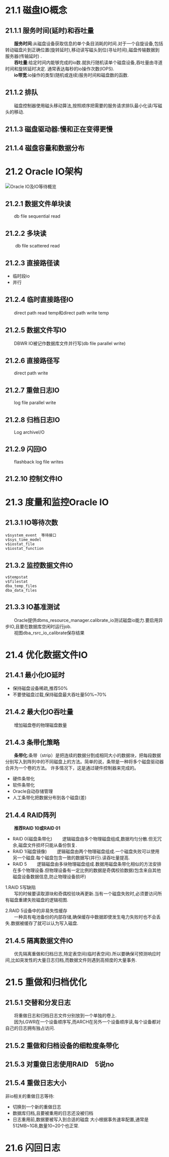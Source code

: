 # 21.1 磁盘IO概念
## 21.1.1 服务时间(延时)和吞吐量
&emsp;&emsp;**服务时间**:从磁盘设备获取信息的单个条目消耗的时间.对于一个自旋设备,包括转动磁盘片到正确位置(旋转延时),移动读写磁头到位(寻址时间),磁盘传输数据到服务器(传输延时) .  
&emsp;&emsp;**吞吐量**:给定时间内能够完成的io数.就执行随机读单个磁盘设备,吞吐量由寻道时间和旋转延时决定. 通常表达每秒的io操作次数(IOPS).   
&emsp;&emsp;**io带宽**:io操作的类型(随机或连续)服务时间和磁盘数的函数.
## 21.1.2 排队
&emsp;&emsp;磁盘控制器使用磁头移动算法,按照顺序把需要的服务请求排队最小化读/写磁头的移动.
## 21.1.3 磁盘驱动器:慢和正在变得更慢
## 21.1.4 磁盘容量和数据分布
# 21.2 Oracle IO架构
![Oracle IO及IO等待概览](Oracle的IO及IO等待概览.jpg)
## 21.2.1 数据文件单块读
&emsp;&emsp;db file sequential read
## 21.2.2 多块读
&emsp;&emsp; db file scattered read
## 21.2.3 直接路径读
+ 临时段io
+ 并行
## 21.2.4 临时直接路径IO
&emsp;&emsp;direct path read temp和direct path write temp
## 21.2.5 数据文件写IO
&emsp;&emsp;DBWR IO被记作数据库文件并行写(db file parallel write)
## 21.2.6 直接路径写
&emsp;&emsp;direct path write
## 21.2.7 重做日志IO
&emsp;&emsp;log file parallel write
## 21.2.8 归档日志IO
&emsp;&emsp;Log archiveI/O
## 21.2.9 闪回IO
&emsp;&emsp;flashback log file writes
## 21.2.10 控制文件IO
# 21.3 度量和监控Oracle IO
## 21.3.1 IO等待次数
```
v$system_event  等待接口
v$sys_time_model
v$iostat_file
v$iostat_function
```
## 21.3.2 监控数据文件IO
```
v$tempstat
v$filestat
dba_temp_files
dba_data_files
```
## 21.3.3 IO基准测试
&emsp;&emsp;Oracle提供dbms_resource_manager.calibrate_io测试磁盘io能力.要启用异步IO,且要在数据库空闲时运行job.      
&emsp;&emsp;视图dba_rsrc_io_calibrate保存结果
# 21.4 优化数据文件IO
## 21.4.1 最小化IO延时
+ 保持磁盘设备稀疏,推荐50%
+ 不要使磁盘过载,保持磁盘最大吞吐量50%~70%
## 21.4.2 最大化IO吞吐量
&emsp;&emsp;增加磁盘卷的物理磁盘数量
## 21.4.3 条带化策略
&emsp;&emsp;**条带化**:条带（strip）是把连续的数据分割成相同大小的数据块，把每段数据分别写入到阵列中的不同磁盘上的方法。简单的说，条带是一种将多个磁盘驱动器合并为一个卷的方法。 许多情况下，这是通过硬件控制器来完成的。
+ 硬件条带化
+ 软件条带化
+ Oracle自动存储管理
+ 人工条带化把数据分布到各个磁盘(差)
## 21.4.4 RAID阵列
&emsp;&emsp;**推荐RAID 10或RAID 01**
+ RAID 0(磁盘条带化)
&emsp;&emsp;逻辑磁盘由多个物理磁盘组成,数据均匀分散.但无冗余,磁盘文件损坏只能从备份恢复.
+ RAID 1(磁盘镜像)
&emsp;&emsp;逻辑磁盘由两个物理磁盘组成.一个磁盘失败可以使用另一个磁盘.每个磁盘包含一致的数据写(并行).读吞吐量提高.
+ RAID 5
&emsp;&emsp;逻辑磁盘由多块物理磁盘组成.数据用磁盘条带化相似的方法安排在多个物理设备.但物理设备有一定比例的数据是奇偶校验数据(包含来自其他磁盘设备数据信息,防止物理设备损坏)     

1.RAID 5写缺陷  
&emsp;&emsp;写的时候要读取源块和奇偶校验块再更新.当有一个磁盘失败时,必须要访问所有磁盘重建失败磁盘的逻辑视图.

2.RAID 5设备中的非易失性缓存    
&emsp;&emsp;一种具有电池备份的内部存储,确保缓存中数据即使发生电力失败时也不会丢失.数据被缓存了就可以认为写入磁盘.
## 21.4.5 隔离数据文件IO
&emsp;&emsp;优先隔离重做和归档日志,特定表空间(临时表空间).所以要确保可预测响应时间,比如突发性的大量日志归档,而数据文件则遇到高频度的大量事务.
# 21.5 重做和归档优化
## 21.5.1 交替和分发日志
&emsp;&emsp;将重做日志和归档日志文件分别放到一个单独的卷上.     
&emsp;&emsp;因为LGWR在一个设备顺序写,而ARCH在另外一个设备顺序读,每个设备都对自己的日志拥有独占访问.
## 21.5.2 重做和归档设备的细粒度条带化
## 21.5.3 对重做日志使用RAID　5说no
## 21.5.4 重做日志大小
非io相关的重做日志等待:
+ 切换到一个新的重做日志
+ 数据库归档,且要被重用的日志还没被归档
+ 日志重用前,数据要被写入到合适的磁盘
大小根据事务速率配置,通常是512MB~1GB,数量10~20个也正常.
# 21.6 闪回日志


